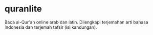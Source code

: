 # quranlite
Baca al-Qur'an online arab dan latin. Dilengkapi terjemahan arti bahasa Indonesia dan terjemah tafsir (isi kandungan).
